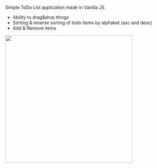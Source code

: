 Simple ToDo List application made in Vanilla JS. 
- Ability to drag&drop things
- Sorting & reverse sorting of todo items by alphabet (asc and desc)
- Add & Remove items

<img src="https://github.com/hnariman/todo_list/blob/master/todolist.png" width=400px/>
